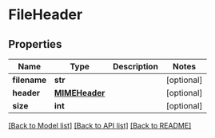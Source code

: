 # FileHeader

## Properties
Name | Type | Description | Notes
------------ | ------------- | ------------- | -------------
**filename** | **str** |  | [optional] 
**header** | [**MIMEHeader**](MIMEHeader.md) |  | [optional] 
**size** | **int** |  | [optional] 

[[Back to Model list]](../README.md#documentation-for-models) [[Back to API list]](../README.md#documentation-for-api-endpoints) [[Back to README]](../README.md)


